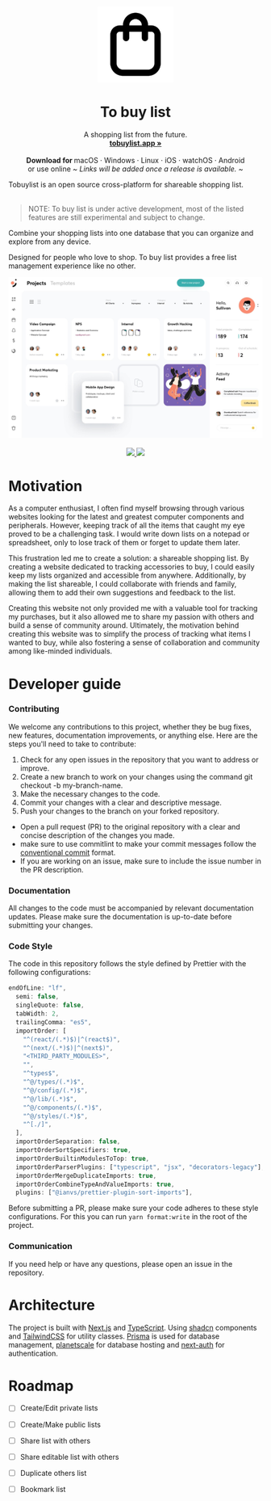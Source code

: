 <p align="center">
  <a href="#">

  </a>
  <p align="center">
   <img width="150" height="150" src="https://raw.githubusercontent.com/flumadev/tobuylist/65f00424510a9f3230365fd84e5c9323291b39f8/src/assets/logo.svg" alt="Logo">
  </p>
  <h1 align="center"><b>To buy list</b></h1>
  <p align="center">
  A shopping list from the future.
    <br />
    <a href="https://tobuylist.app"><strong>tobuylist.app »</strong></a>
    <br />
    <br />
    <b>Download for </b>
    macOS
    ·
    Windows
    ·
    Linux
    ·
    iOS
    ·
    watchOS
    ·
    Android
    <br />
or use online
    <i>~ Links will be added once a release is available. ~</i>
  </p>
    </p>
Tobuylist is an open source cross-platform for shareable shopping list.
<br/>
<br/>

> NOTE: To buy list is under active development, most of the listed features are still experimental and subject to
> change.

Combine your shopping lists into one database that you can organize and explore from any device.

Designed for people who love to shop. To buy list provides a free list
management experience like no other.

<p align="center">
  <img src="https://raw.githubusercontent.com/flumadev/tobuylist/master/src/assets/example.jpg" alt="App screenshot">
  <br />
  <br />
  <a href="https://www.gnu.org/licenses/agpl-3.0">
    <img src="https://img.shields.io/static/v1?label=Licence&message=AGPL%20v3&color=000" />
  </a>
  <img src="https://img.shields.io/static/v1?label=Stage&message=Alpha&color=2BB4AB" />
  <br />
</p>

# Motivation

As a computer enthusiast, I often find myself browsing through various websites looking for the latest and greatest
computer components and peripherals. However, keeping track of all the items that caught my eye proved to be a
challenging task. I would write down lists on a notepad or spreadsheet, only to lose track of them or forget to update
them later.

This frustration led me to create a solution: a shareable shopping list. By creating a website dedicated to tracking
accessories to buy, I could easily keep my lists organized and accessible from anywhere. Additionally, by
making the list shareable, I could collaborate with friends and family, allowing them to add their own suggestions and
feedback to the list.

Creating this website not only provided me with a valuable tool for tracking my purchases, but it also allowed me to
share my passion with others and build a sense of community around. Ultimately, the motivation behind
creating this website was to simplify the process of tracking what items I wanted to buy, while also fostering
a sense of collaboration and community among like-minded individuals.

# Developer guide

### Contributing

We welcome any contributions to this project, whether they be bug fixes, new features, documentation improvements, or
anything else. Here are the steps you'll need to take to contribute:

1. Check for any open issues in the repository that you want to address or improve.
2. Create a new branch to work on your changes using the command git checkout -b my-branch-name.
3. Make the necessary changes to the code.
4. Commit your changes with a clear and descriptive message.
5. Push your changes to the branch on your forked repository.

- Open a pull request (PR) to the original repository with a clear and concise description of the changes you made.
- make sure to use commitlint to make your commit messages follow the [conventional commit](https://www.conventionalcommits.org/en/v1.0.0/) format.
- If you are working on an issue, make sure to include the issue number in the PR description.

### Documentation

All changes to the code must be accompanied by relevant documentation updates. Please make sure the documentation is
up-to-date before submitting your changes.

### Code Style
The code in this repository follows the style defined by Prettier with the following configurations:

```js
endOfLine: "lf",
  semi: false,
  singleQuote: false,
  tabWidth: 2,
  trailingComma: "es5",
  importOrder: [
    "^(react/(.*)$)|^(react$)",
    "^(next/(.*)$)|^(next$)",
    "<THIRD_PARTY_MODULES>",
    "",
    "^types$",
    "^@/types/(.*)$",
    "^@/config/(.*)$",
    "^@/lib/(.*)$",
    "^@/components/(.*)$",
    "^@/styles/(.*)$",
    "^[./]",
  ],
  importOrderSeparation: false,
  importOrderSortSpecifiers: true,
  importOrderBuiltinModulesToTop: true,
  importOrderParserPlugins: ["typescript", "jsx", "decorators-legacy"],
  importOrderMergeDuplicateImports: true,
  importOrderCombineTypeAndValueImports: true,
  plugins: ["@ianvs/prettier-plugin-sort-imports"],
```

Before submitting a PR, please make sure your code adheres to these style configurations.
For this you can run `yarn format:write` in the root of the project.


### Communication
If you need help or have any questions, please open an issue in the repository.

# Architecture
The project is built with [Next.js](https://nextjs.org/) and [TypeScript](https://www.typescriptlang.org/).
Using [shadcn](https://ui.shadcn.com/) components and [TailwindCSS](https://tailwindcss.com/) for utility classes.
[Prisma](https://www.prisma.io/) is used for database management, [planetscale](https://planetscale.com/) for database hosting and [next-auth](https://next-auth.js.org/) for authentication.

# Roadmap

- [ ] Create/Edit private lists
- [ ] Create/Make public lists
- [ ] Share list with others
- [ ] Share editable list with others
- [ ] Duplicate others list
- [ ] Bookmark list


